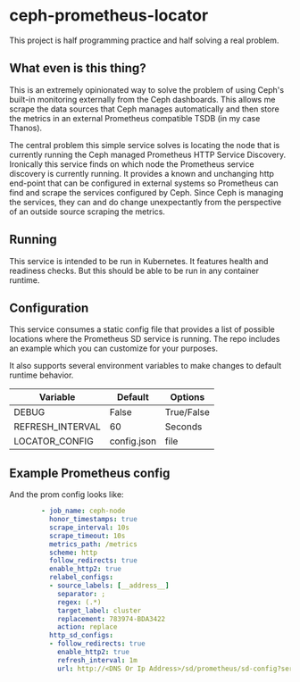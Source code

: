 # ceph-prometheus-locator

This project is half programming practice and half solving a real problem. 

## What even is this thing?

This is an extremely opinionated way to solve the problem of using Ceph's built-in 
monitoring externally from the Ceph dashboards. This allows me scrape the data sources
that Ceph manages automatically and then store the metrics in an external Prometheus 
compatible TSDB (in my case Thanos). 

The central problem this simple service solves is locating the node that is currently
running the Ceph managed Prometheus HTTP Service Discovery. Ironically this service 
finds on which node the Prometheus service discovery is currently running. It provides 
a known and unchanging http end-point that can be configured in external systems so 
Prometheus can find and scrape the services configured by Ceph. Since Ceph is managing
the services, they can and do change unexpectantly from the perspective of an outside 
source scraping the metrics.

## Running

This service is intended to be run in Kubernetes. It features health and readiness checks.
But this should be able to be run in any container runtime. 

## Configuration 

This service consumes a static config file that provides a list of possible locations 
where the Prometheus SD service is running. The repo includes an example which you can 
customize for your purposes. 

It also supports several environment variables to make changes to default runtime 
behavior.

| Variable          | Default | Options    |
| ----------------- | ------- | ---------- | 
| DEBUG             | False   | True/False |
| REFRESH_INTERVAL  | 60      | Seconds    |
| LOCATOR_CONFIG    | config.json | file   |


## Example Prometheus config

And the prom config looks like:

```yaml
        - job_name: ceph-node
          honor_timestamps: true
          scrape_interval: 10s
          scrape_timeout: 10s
          metrics_path: /metrics
          scheme: http
          follow_redirects: true
          enable_http2: true
          relabel_configs:
          - source_labels: [__address__]
            separator: ;
            regex: (.*)
            target_label: cluster
            replacement: 783974-BDA3422
            action: replace
          http_sd_configs:
          - follow_redirects: true
            enable_http2: true
            refresh_interval: 1m
            url: http://<DNS Or Ip Address>/sd/prometheus/sd-config?service=node-exporter
```
